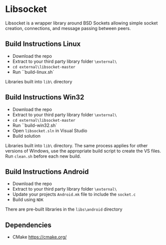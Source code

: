 # Libsocket

Libsocket is a wrapper library around BSD Sockets allowing simple socket creation, connections, and message passing between peers. 

## Build Instructions Linux
- Download the repo
- Extract to your third party library folder `\external\`
- `cd external\libsocket-master`
- Run ``build-linux.sh`

Libraries built into `lib\` directory

## Build Instructions Win32
- Download the repo
- Extract to your third party library folder `\external\`
- `cd external\libsocket-master`
- Run ``build-win32.sh`
- Open `libsocket.sln` in Visual Studio
- Build solution

Libraries built into `lib\` directory. The same process applies for other versions of Windows, use the appropriate build script to create the VS files. Run `clean.sh` before each new build.

## Build Instructions Android
- Download the repo
- Extract to your third party library folder `\external\`
- Update your projects `Android.mk` file to include the `socket.c`
- Build using `NDK`

There are pre-built libraries in the `libs\android` directory

## Dependencies

- CMake   https://cmake.org/